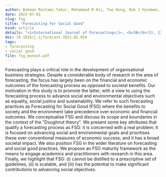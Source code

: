 ```yaml
---
author: Bahman Rostami-Tabar, Mohammad M Ali, Tao Hong, Rob J Hyndman, Michael D Porter, Aris Syntetos
date: 2022-07-01
slug: fsg
title: "Forecasting for Social Good"
kind: article
details: "<i>International Journal of Forecasting</i>, <b>38</b>(3), 1245-1257"
doi: 10.1016/j.ijforecast.2021.02.010
tags:
- forecasting
- social good
file: fsg_monash.pdf
---
```


Forecasting plays a critical role in the development of organisational business strategies. Despite a considerable body of research in the area of forecasting, the focus has largely been on the financial and economic outcomes of the forecasting process as opposed to societal benefits. Our motivation in this study is to promote the latter, with a view to using the forecasting process to advance social and environmental objectives such as equality, social justice and sustainability. We refer to such forecasting practices as Forecasting for Social Good (FSG) where the benefits to society and the environment take precedence over economic and financial outcomes. We conceptualise FSG and discuss its scope and boundaries in the context of the "Doughnut theory". We present some key attributes that qualify a forecasting process as FSG: it is concerned with a real problem; it is focused on advancing social and environmental goals and prioritises these over conventional measures of economic success; and it has a broad societal impact. We also position FSG in the wider literature on forecasting and social good practices. We propose an FSG maturity framework as the means to engage academics and practitioners with research in this area. Finally, we highlight that FSG: (i) cannot be distilled to a prescriptive set of guidelines, (ii) is scalable, and (iii) has the potential to make significant contributions to advancing social objectives.

